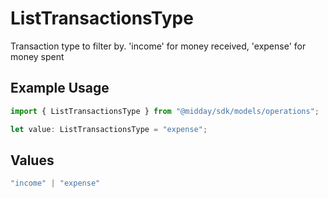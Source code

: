 # ListTransactionsType

Transaction type to filter by. 'income' for money received, 'expense' for money spent

## Example Usage

```typescript
import { ListTransactionsType } from "@midday/sdk/models/operations";

let value: ListTransactionsType = "expense";
```

## Values

```typescript
"income" | "expense"
```